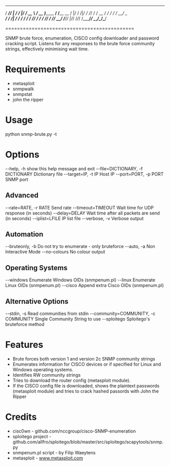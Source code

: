    _____ _   ____  _______     ____             __     
  / ___// | / /  |/  / __ \   / __ )_______  __/ /____ 
  \__ \/  |/ / /|_/ / /_/ /  / __  / ___/ / / / __/ _ \
 ___/ / /|  / /  / / ____/  / /_/ / /  / /_/ / /_/  __/
/____/_/ |_/_/  /_/_/      /_____/_/   \__,_/\__/\___/ 

============================================

SNMP brute force, enumeration, CISCO config downloader and password cracking script.
Listens for any responses to the brute force community strings, effectively minimising wait time.


Requirements	
=======================
* metasploit
* snmpwalk
* snmpstat
* john the ripper

Usage	
=======================

  python snmp-brute.py -t <IP>

Options
=======
--help, -h              show this help message and exit
--file=DICTIONARY, 
	-f DICTIONARY   Dictionary file
--target=IP, -t IP      Host IP
--port=PORT, -p PORT    SNMP port

Advanced
--------
--rate=RATE, -r RATE    Send rate
--timeout=TIMEOUT       Wait time for UDP response (in seconds)
--delay=DELAY           Wait time after all packets are send (in seconds)
--iplist=LFILE          IP list file
--verbose, -v           Verbose output

Automation
----------
--bruteonly, -b         Do not try to enumerate - only bruteforce
--auto, -a              Non Interactive Mode
--no-colours            No colour output

Operating Systems
-----------------
--windows               Enumerate Windows OIDs (snmpenum.pl)
--linux                 Enumerate Linux OIDs (snmpenum.pl)
--cisco                 Append extra Cisco OIDs (snmpenum.pl)

Alternative Options
-------------------
--stdin, -s             Read communities from stdin
--community=COMMUNITY, 
	-c COMMUNITY    Single Community String to use
--sploitego             Sploitego's bruteforce method



Features	
=======================

* Brute forces both version 1 and version 2c SNMP community strings
* Enumerates information for CISCO devices or if specified for Linux and Windows operating systems.
* Identifies RW community strings
* Tries to download the router config (metasploit module).
* If the CISCO config file is downloaded, shows the plaintext passwords (metasploit module) and tries to crack hashed passords with John the Ripper

Credits	
=======================
* cisc0wn - github.com/nccgroup/cisco-SNMP-enumeration
* sploitego project - github.com/allfro/sploitego/blob/master/src/sploitego/scapytools/snmp.py
* snmpenum.pl script - by Filip Waeytens
* metasploit - www.metasploit.com

